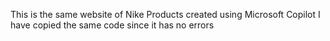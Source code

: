 This is the same website of Nike Products created using Microsoft Copilot 
I have copied the same code since it has no errors

